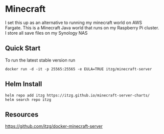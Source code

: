 # Minecraft

I set this up as an alternative to running my minecraft world on AWS Fargate.
This is a Minecraft Java world that runs on my Raspberry Pi cluster. I store all save
files on my Synology NAS

## Quick Start

To run the latest stable version run

    docker run -d -it -p 25565:25565 -e EULA=TRUE itzg/minecraft-server

## Helm Install

    helm repo add itzg https://itzg.github.io/minecraft-server-charts/
    helm search repo itzg

## Resources 
https://github.com/itzg/docker-minecraft-server
